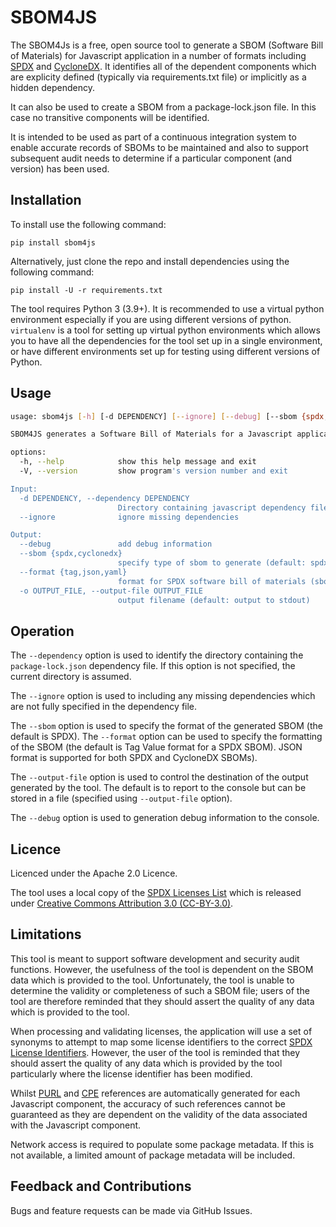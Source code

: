 # SBOM4JS

The SBOM4Js is a free, open source tool to generate a
SBOM (Software Bill of Materials) for Javascript application in a number of formats including
[SPDX](https://www.spdx.org) and [CycloneDX](https://www.cyclonedx.org).
It identifies all of the dependent components which are
explicity defined (typically via requirements.txt file) or implicitly as a
hidden dependency.

It can also be used to create a SBOM from a package-lock.json file. In this case no transitive components will be identified.

It is intended to be used as part of a continuous integration system to enable accurate records of SBOMs to be maintained
and also to support subsequent audit needs to determine if a particular component (and version) has been used.

## Installation

To install use the following command:

`pip install sbom4js`

Alternatively, just clone the repo and install dependencies using the following command:

`pip install -U -r requirements.txt`

The tool requires Python 3 (3.9+). It is recommended to use a virtual python environment especially
if you are using different versions of python. `virtualenv` is a tool for setting up virtual python environments which
allows you to have all the dependencies for the tool set up in a single environment, or have different environments set
up for testing using different versions of Python.

## Usage

```bash
usage: sbom4js [-h] [-d DEPENDENCY] [--ignore] [--debug] [--sbom {spdx,cyclonedx}] [--format {tag,json,yaml}] [-o OUTPUT_FILE] [-V]

SBOM4JS generates a Software Bill of Materials for a Javascript application identifying all of the dependent components.

options:
  -h, --help            show this help message and exit
  -V, --version         show program's version number and exit

Input:
  -d DEPENDENCY, --dependency DEPENDENCY
                        Directory containing javascript dependency file
  --ignore              ignore missing dependencies

Output:
  --debug               add debug information
  --sbom {spdx,cyclonedx}
                        specify type of sbom to generate (default: spdx)
  --format {tag,json,yaml}
                        format for SPDX software bill of materials (sbom) (default: tag)
  -o OUTPUT_FILE, --output-file OUTPUT_FILE
                        output filename (default: output to stdout)
```
						
## Operation

The `--dependency` option is used to identify the directory containing the `package-lock.json` dependency file.
If this option is not specified, the current directory is assumed.

The `--ignore` option is used to including any missing dependencies which are not fully specified in the dependency file.

The `--sbom` option is used to specify the format of the generated SBOM (the default is SPDX). The `--format` option
can be used to specify the formatting of the SBOM (the default is Tag Value format for a SPDX SBOM). JSON format is supported for both
SPDX and CycloneDX SBOMs).

The `--output-file` option is used to control the destination of the output generated by the tool. The
default is to report to the console but can be stored in a file (specified using `--output-file` option).

The `--debug` option is used to generation debug information to the console.

## Licence

Licenced under the Apache 2.0 Licence.

The tool uses a local copy of the [SPDX Licenses List](https://github.com/spdx/license-list-data) which is released under
[Creative Commons Attribution 3.0 (CC-BY-3.0)](http://creativecommons.org/licenses/by/3.0/).

## Limitations

This tool is meant to support software development and security audit functions. However, the usefulness of the tool is dependent on the SBOM data
which is provided to the tool. Unfortunately, the tool is unable to determine the validity or completeness of such a SBOM file; users of the tool
are therefore reminded that they should assert the quality of any data which is provided to the tool.

When processing and validating licenses, the application will use a set of synonyms to attempt to map some license identifiers to the correct [SPDX License Identifiers](https://spdx.org/licenses/). However, the
user of the tool is reminded that they should assert the quality of any data which is provided by the tool particularly where the license identifier has been modified.

Whilst [PURL](https://github.com/package-url/purl-spec) and [CPE](https://nvd.nist.gov/products/cpe) references are automatically generated for each Javascript component, the accuracy
of such references cannot be guaranteed as they are dependent on the validity of the data associated with the Javascript component.

Network access is required to populate some package metadata. If this is not available, a limited amount of package metadata will be included.

## Feedback and Contributions

Bugs and feature requests can be made via GitHub Issues.
